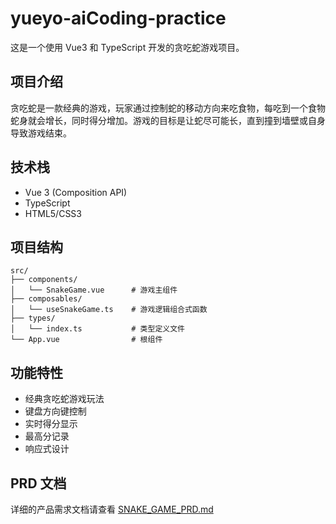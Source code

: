# yueyo-aiCoding-practice

这是一个使用 Vue3 和 TypeScript 开发的贪吃蛇游戏项目。

## 项目介绍

贪吃蛇是一款经典的游戏，玩家通过控制蛇的移动方向来吃食物，每吃到一个食物蛇身就会增长，同时得分增加。游戏的目标是让蛇尽可能长，直到撞到墙壁或自身导致游戏结束。

## 技术栈

- Vue 3 (Composition API)
- TypeScript
- HTML5/CSS3

## 项目结构

```
src/
├── components/
│   └── SnakeGame.vue      # 游戏主组件
├── composables/
│   └── useSnakeGame.ts    # 游戏逻辑组合式函数
├── types/
│   └── index.ts           # 类型定义文件
└── App.vue                # 根组件
```

## 功能特性

- 经典贪吃蛇游戏玩法
- 键盘方向键控制
- 实时得分显示
- 最高分记录
- 响应式设计

## PRD 文档

详细的产品需求文档请查看 [SNAKE_GAME_PRD.md](SNAKE_GAME_PRD.md)
